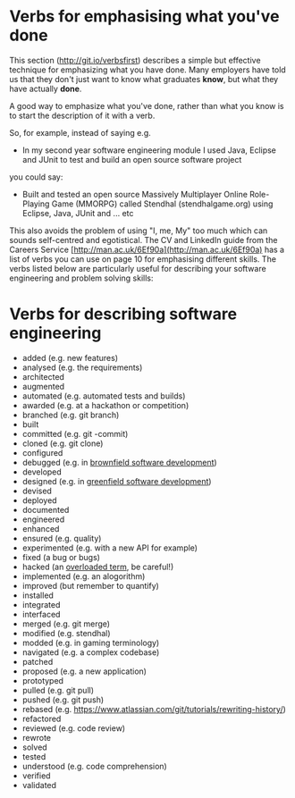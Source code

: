 # Verbs for emphasising what you've done

This section (http://git.io/verbsfirst) describes a simple but effective technique for emphasizing what you have done. Many employers have told us that they don't just want to know what graduates **know**, but what they have actually **done**.

A good way to emphasize what you've done, rather than what you know is to start the description of it with a verb.

So, for example, instead of saying e.g.

* In my second year software engineering module I used Java, Eclipse and JUnit to test and build an open source software project

you could say:

* Built and tested an open source Massively Multiplayer Online Role-Playing Game (MMORPG) called Stendhal (stendhalgame.org) using Eclipse, Java, JUnit and ... etc

This also avoids the problem of using "I, me, My" too much which can sounds self-centred and egotistical. The CV and LinkedIn guide from the Careers Service [http://man.ac.uk/6Ef90a](http://man.ac.uk/6Ef90a)  has a list of  verbs you can use on page 10 for emphasising different skills. The verbs listed below are particularly useful for describing your software engineering and problem solving skills:

# Verbs for describing software engineering

* added (e.g. new features)
* analysed (e.g. the requirements)
* architected
* augmented
* automated (e.g. automated tests and builds)
* awarded (e.g. at a hackathon or competition)
* branched (e.g. git branch)
* built
* committed (e.g. git -commit)
* cloned (e.g. git clone)
* configured
* debugged (e.g. in [brownfield software development](https://en.wikipedia.org/wiki/Brownfield_(software_development)))
* developed
* designed (e.g. in [greenfield software development](https://en.wikipedia.org/wiki/Greenfield_project))
* devised 
* deployed
* documented
* engineered
* enhanced
* ensured (e.g. quality)
* experimented (e.g. with a new API for example)
* fixed (a bug or bugs)
* hacked (an [overloaded term](https://en.wikipedia.org/wiki/Hacking), be careful!)
* implemented (e.g. an alogorithm)
* improved (but remember to quantify)
* installed
* integrated
* interfaced
* merged (e.g. git merge)
* modified (e.g. stendhal)
* modded (e.g. in gaming terminology)
* navigated (e.g. a complex codebase)
* patched
* proposed (e.g. a new application)
* prototyped
* pulled (e.g. git pull)
* pushed (e.g. git push)
* rebased (e.g. https://www.atlassian.com/git/tutorials/rewriting-history/)
* refactored
* reviewed (e.g. code review)
* rewrote
* solved
* tested
* understood (e.g. code comprehension)
* verified
* validated
